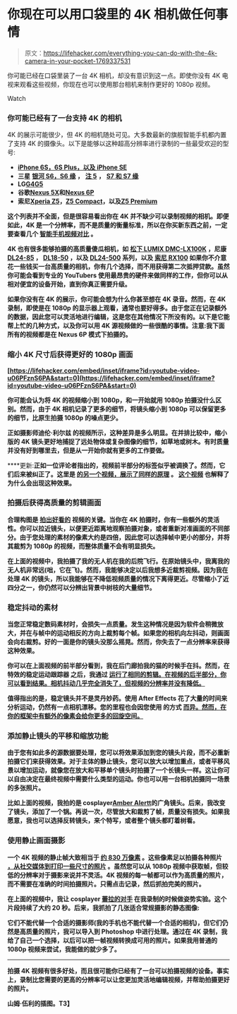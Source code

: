 # 你现在可以用口袋里的 4K 相机做任何事情

> 原文：<https://lifehacker.com/everything-you-can-do-with-the-4k-camera-in-your-pocket-1769337531>

你可能已经在口袋里装了一台 4K 相机，却没有意识到这一点。即使你没有 4K 电视来观看这些视频，你现在也可以使用那台相机来制作更好的 1080p 视频。

Watch

### **你可能已经有了一台支持 4K 的相机**

4K 的展示可能很少，但 4K 的相机随处可见。大多数最新的旗舰智能手机都内置了支持 4K 的摄像头。以下是能够以这种超高分辨率进行录制的一些最受欢迎的型号:

*   [**iPhone 6S，6S Plus，以及 iPhone SE**](http://www.apple.com/iphone/compare/)
*   **三星** [**银河 S6，S6 缘**](http://www.samsung.com/us/explore/galaxy-s-6-features-and-specs/) **，** [**注 5**](http://www.samsung.com/global/galaxy/galaxy-note5/) **，** [**S7 和 S7 缘**](http://www.samsung.com/us/explore/galaxy-s7-features-and-specs/)
*   **LG**[**G4**](http://www.lg.com/us/mobile-phones/g4)**[**G5**](http://www.lg.com/us/mobile-phones/g5/promo?&cmpid=sem%7Cmu%7Cg5%7Cgoogle%7Clg%7Cphonemodel_general&mkwid=sLsrhHnLV-dc_pcrid_92441105525_pkw_lg%20g5_pmt_e_)**
*   ****谷歌**[**Nexus 5X**](https://www.google.com/nexus/5x/)**和**[**Nexus 6P**](https://store.google.com/product/nexus_6p)**
*   ****索尼**[**Xperia Z5**](http://www.sonymobile.com/global-en/products/phones/xperia-z5/)**，**[**Z5 Compact**](http://www.sonymobile.com/global-en/products/phones/xperia-z5-compact/)**，以及**[**Z5 Premium**](http://www.sonymobile.com/global-en/products/phones/xperia-z5-premium/)**

**这个列表并不全面，但是很容易看出你在 4K 并不缺少可以录制视频的相机。即便如此，4K 是一个分辨率，而不是质量的衡量标准，所以在你买新东西之前，一定要查看几个 [智能手机视频对比](http://www.phonearena.com/phones/sort/revrating/Camera/4K+video) 。**

**4K 也有很多能够拍摄的高质量傻瓜相机，如 [松下 LUMIX DMC-LX100K](http://www.amazon.com/Panasonic-LUMIX-DMC-LX100K-Point-Camera/dp/B00GORMJTI?SubscriptionId=AKIAJM4NKIQGABP2PIRA&asc_campaign=InlineText&asc_refurl=https://lifehacker.com/everything-you-can-do-with-the-4k-camera-in-your-pocket-1769337531&asc_source=&camp=2025&creative=165953&creativeASIN=B00GORMJTI&linkCode=xm2&psc=1&tag=kinjalifehackerlink-20) ，尼康 [DL24-85](http://www.amazon.com/Nikon-Premium-Compact-24-85mm-1-8-2-8/dp/B01C3LEIGU/ref=sr_1_1?asc_campaign=InlineText&asc_refurl=https://lifehacker.com/everything-you-can-do-with-the-4k-camera-in-your-pocket-1769337531&asc_source=&ie=UTF8&keywords=DL24-85&qid=1459793503&sr=8-1&tag=kinjalifehackerlink-20) ， [DL18-50](http://www.amazon.com/Nikon-Premium-Compact-18-50mm-1-8-2-8/dp/B01C3LEKT0/ref=sr_1_1?asc_campaign=InlineText&asc_refurl=https://lifehacker.com/everything-you-can-do-with-the-4k-camera-in-your-pocket-1769337531&asc_source=&ie=UTF8&keywords=DL18-50&qid=1459793514&sr=8-1&tag=kinjalifehackerlink-20) ，以及 [DL24-500](http://www.amazon.com/Nikon-Premium-Compact-24-500mm-2-8-5-6/dp/B01C3LEG94/ref=sr_1_1?asc_campaign=InlineText&asc_refurl=https://lifehacker.com/everything-you-can-do-with-the-4k-camera-in-your-pocket-1769337531&asc_source=&ie=UTF8&keywords=DL24-500&qid=1459793523&sr=8-1&tag=kinjalifehackerlink-20) 系列，以及 [索尼 RX100](http://reviews.gizmodo.com/sony-rx100-mark-iv-review-a-great-camera-for-a-ridicul-1717804368) 如果你不介意花一些钱买一台高质量的相机，你有几个选择，而不用获得第二次抵押贷款。虽然你可能会看到专业的 YouTubers 使用最昂贵的硬件来做同样的工作，但你可以从相对便宜的设备开始，直到你真正需要升级。**

**如果你没有在 4K 的展示，你可能会想为什么你甚至想在 4K 录音。然而，在 4K 录制，即使是在 1080p 的显示器上观看，通常也要好得多。由于您正在记录额外的数据，因此您可以灵活地进行编辑，这是您在其他情况下所没有的。以下是它能帮上忙的几种方式，以及你可以用 4K 源视频做的一些很酷的事情。注意:我下面所有的视频都是在 Nexus 6P 模式下拍摄的。**

### ****缩小 4K 尺寸后获得更好的 1080p 画面****

 **[https://lifehacker.com/embed/inset/iframe?id=youtube-video-u06PFznS6PA&start=0](https://lifehacker.com/embed/inset/iframe?id=youtube-video-u06PFznS6PA&start=0)** 

**你可能会认为将 4K 的视频缩小到 1080p，和一开始就用 1080p 拍摄没什么区别。然而，由于 4K 相机记录了更多的细节，将镜头缩小到 1080p 可以保留更多的细节，比原生拍摄 1080p 的噪点更少。**

**正如摄影师迪伦·利尔兹 的视频所示，这种差异是多么明显。在并排比较中，缩小版的 4K 镜头更好地捕捉了远处物体或复杂图像的细节，如草地或树木。有时质量并没有好到哪里去，但是从一开始你就有更多的工作要做。**

****更新:**正如一位评论者指出的，视频前半部分的标签似乎被调换了。然而，它们后来被纠正了。这里是 [的另一个视频，展示了同样的原理](https://www.youtube.com/watch?v=utfX6CJ718U) 。 [这个视频](https://www.youtube.com/watch?v=kIf9h2Gkm_U) 也解释了为什么会出现这种效果。**

### ****拍摄后获得高质量的剪辑画面****

**合理构图是 [拍出好看的](http://lifehacker.com/pro-tips-for-regular-people-five-photography-tricks-an-5883503) 视频的关键。当你在 4K 拍摄时，你有一些额外的灵活性。你可以拉近镜头，以便更近距离地观察拍摄对象，或者重新对准画面的不同部分。由于您处理的素材的像素大约是四倍，因此您可以选择帧中更小的部分，并将其裁剪为 1080p 的视频，而整体质量不会有明显损失。**

**在上面的视频中，我拍摄了我的无人机在我的后院飞行。在原始镜头中，我离我的无人机非常远(咄，它在飞)。然而，我能够决定以后我想多近裁剪视频。因为我在处理 4K 的镜头，所以我能够在不降低视频质量的情况下离得更近。尽管缩小了近四分之一，你仍然可以分辨出背景中树枝的大量细节。**

### ****稳定抖动的素材****

**当您正常稳定数码素材时，会损失一点质量。发生这种情况是因为软件会稍微放大，并在与帧中的运动相反的方向上裁剪每个帧。如果您的相机向左抖动，则画面会向右裁剪。好的一面是你的镜头没那么摇晃。然而，你失去了一点分辨率来获得这种效果。**

**你可以在上面视频的前半部分看到，我在后门廊拍我的猫的时候手在抖。然而，在特效的稳定运动跟踪器 之后，我通过 [运行了相同的剪辑。在视频的后半部分，你可以看到结果。相机抖动几乎完全消失了，但视频的分辨率并没有降低。](https://helpx.adobe.com/after-effects/using/tracking-stabilizing-motion-cs5.html)**

**值得指出的是，稳定镜头并不是灵丹妙药。使用 After Effects 花了大量的时间来分析运动，仍然有一点相机漂移。您的里程也会因您使用 的方式 [而异。然而，在你的框架中有额外的像素会给你更多的回旋空间。](https://lifehacker.com/stabilize-your-handheld-videos-with-youtube-5786091)**

### ****添加静止镜头的平移和缩放功能****

**由于您有如此多的源数据要处理，您可以将效果添加到您的镜头片段，而不必重新拍摄它们来获得效果。对于主体的静止镜头，您可以放大以增加重点，或者平移风景以增加运动，就像您在放大和平移单个镜头时拍摄了一个长镜头一样。这让你可以自由决定在最终视频中需要什么类型的运动。你也可以用一台相机拍摄同一场景的多张照片。**

**比如上面的视频，我拍的是 cosplayer[Amber Alertt](https://www.facebook.com/amberalerttcosplay/?fref=ts)的广角镜头。后来，我改变了镜头，添加了一个锅。再说一次，尽管放大和裁剪了帧，质量没有损失。如果我愿意，我也可以选择反转镜头，来个特写，或者整个镜头都盯着树看。**

### ****使用静止画面摄影****

**一个 4K 视频的静止帧大致相当于 [约 830 万像素](https://en.m.wikipedia.org/wiki/4K_resolution#Ultra_HD) 。这些像素足以拍摄各种照片 [，从社交媒体到打印一些尺寸的照片](http://www.tomsguide.com/us/how-many-megapixels-you-need,review-1974.html) 。虽然您可以从 1080p 视频中获取帧，但较低的分辨率对于摄影来说并不灵活。4K 视频的每一帧都可以作为高质量的照片，而不需要在准确的时间拍摄照片。只需点击记录，然后抓拍完美的照片。**

**在上面的视频中，我让 cosplayer [蕾拉的对手](https://www.facebook.com/AntagonisticCosplay/?fref=ts) 在我录制的时候做姿势实验。这个片段持续了大约 20 秒。后来，我抓拍了几张适合常规摄影的静态图像:**

**它们不能代替一个合适的摄影师(我的手机也不能代替一个合适的相机)，但它们仍然是高质量的照片，我可以导入到 Photoshop 中进行处理。通过在 4K 录制，我给了自己一个选择，以后可以把一帧视频转换成可用的照片。如果我用普通的 1080p 视频来尝试，我能做的就少多了。**

* * *

**拍摄 4K 视频有很多好处，而且很可能你已经有了一台可以拍摄视频的设备。事实上，录制比您需要的更高的分辨率可以让您更加灵活地编辑视频，并帮助拍摄更好的照片。**

**山姆·伍利的插图。T3】**